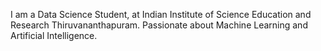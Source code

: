 I am a Data Science Student, at Indian Institute of Science Education and Research Thiruvananthapuram.
Passionate about Machine Learning and Artificial Intelligence.

<!---
kondaveetitejaswi/kondaveetitejaswi is a ✨ special ✨ repository because its `README.md` (this file) appears on your GitHub profile.
You can click the Preview link to take a look at your changes.
--->
